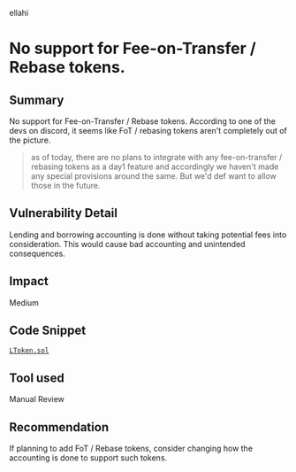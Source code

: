 ellahi
# No support for Fee-on-Transfer / Rebase tokens.

## Summary
No support for Fee-on-Transfer / Rebase tokens. 
According to one of the devs on discord, it seems like FoT / rebasing tokens aren't completely out of the picture.
> as of today, there are no plans to integrate with any fee-on-transfer / rebasing tokens as a day1 feature and accordingly we haven't made any special provisions around the same.
But we'd def want to allow those in the future.
## Vulnerability Detail
Lending and borrowing accounting is done without taking potential fees into consideration. This would cause bad accounting and unintended consequences.
## Impact
Medium
## Code Snippet
[`LToken.sol`](https://github.com/sentimentxyz/protocol/blob/4e45871e4540df0f189f6c89deb8d34f24930120/src/tokens/LToken.sol#L128-L165)
## Tool used
Manual Review
## Recommendation
If planning to add FoT / Rebase tokens, consider changing how the accounting is done to support such tokens.